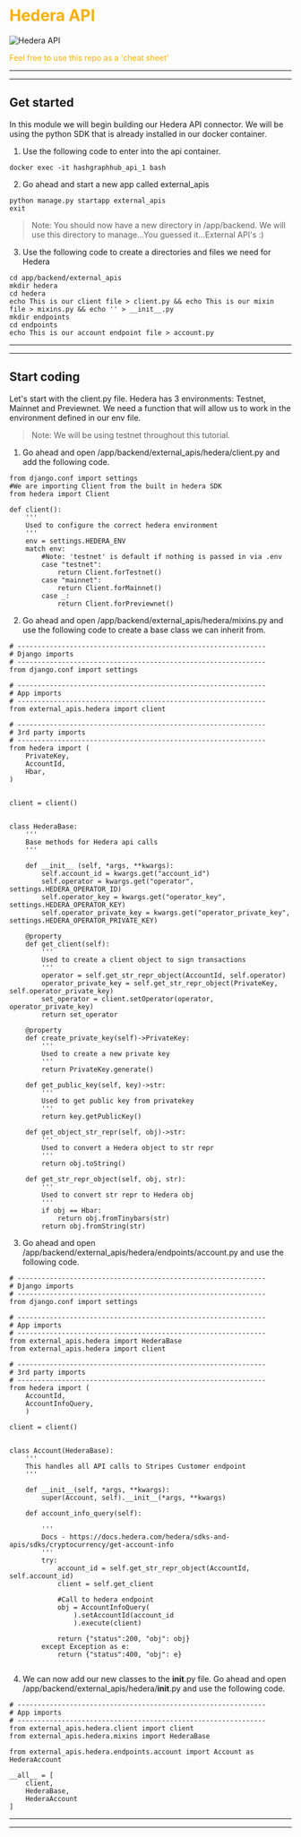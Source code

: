 # <span style="color:#f9b000">Hedera API</span>

![Hedera API](https://static.didcoding.com/media/tutorials/hashgraphhub_how_to/how_to_build_a_hedera_app_2.jpg "Hedera API")


<span style="color:#f9b000">Feel free to use this repo as a 'cheat sheet'</span>
***
***

## Get started

In this module we will begin building our Hedera API connector. We will be using the python SDK that is already installed in our docker container.

1) Use the following code to enter into the api container.
```
docker exec -it hashgraphhub_api_1 bash

```

2) Go ahead and start a new app called external_apis
```
python manage.py startapp external_apis
exit
```
>Note: You should now have a new directory in /app/backend. We will use this directory to manage...You guessed it...External API's :)

3) Use the following code to create a directories and files we need for Hedera

```
cd app/backend/external_apis
mkdir hedera
cd hedera
echo This is our client file > client.py && echo This is our mixin file > mixins.py && echo '' > __init__.py
mkdir endpoints
cd endpoints
echo This is our account endpoint file > account.py

```
***
***

## Start coding
Let's start with the client.py file. Hedera has 3 environments: Testnet, Mainnet and Previewnet. We need a function that will allow us to work in the environment defined in our env file. 
>Note: We will be using testnet throughout this tutorial.

1) Go ahead and open /app/backend/external_apis/hedera/client.py and add the following code.

```
from django.conf import settings
#We are importing Client from the built in hedera SDK
from hedera import Client

def client():
    '''
    Used to configure the correct hedera environment
    '''
    env = settings.HEDERA_ENV
    match env:
        #Note: 'testnet' is default if nothing is passed in via .env
        case "testnet":
            return Client.forTestnet()
        case "mainnet":
            return Client.forMainnet()
        case _:
            return Client.forPreviewnet()
```

2) Go ahead and open /app/backend/external_apis/hedera/mixins.py and use the following code to create a base class we can inherit from.
```
# --------------------------------------------------------------
# Django imports
# --------------------------------------------------------------
from django.conf import settings

# --------------------------------------------------------------
# App imports
# --------------------------------------------------------------
from external_apis.hedera import client

# --------------------------------------------------------------
# 3rd party imports
# --------------------------------------------------------------
from hedera import (
    PrivateKey,
    AccountId,
    Hbar,
)


client = client()


class HederaBase:
    '''
    Base methods for Hedera api calls
    '''

    def __init__ (self, *args, **kwargs):
        self.account_id = kwargs.get("account_id")
        self.operator = kwargs.get("operator", settings.HEDERA_OPERATOR_ID)
        self.operator_key = kwargs.get("operator_key", settings.HEDERA_OPERATOR_KEY)
        self.operator_private_key = kwargs.get("operator_private_key", settings.HEDERA_OPERATOR_PRIVATE_KEY)

    @property
    def get_client(self):
        '''
        Used to create a client object to sign transactions
        '''
        operator = self.get_str_repr_object(AccountId, self.operator)
        operator_private_key = self.get_str_repr_object(PrivateKey, self.operator_private_key)
        set_operator = client.setOperator(operator, operator_private_key)
        return set_operator

    @property
    def create_private_key(self)->PrivateKey:
        '''
        Used to create a new private key
        '''
        return PrivateKey.generate()
    
    def get_public_key(self, key)->str:
        '''
        Used to get public key from privatekey
        '''
        return key.getPublicKey()
    
    def get_object_str_repr(self, obj)->str:
        '''
        Used to convert a Hedera object to str repr
        '''
        return obj.toString()
    
    def get_str_repr_object(self, obj, str):
        '''
        Used to convert str repr to Hedera obj
        '''
        if obj == Hbar:
            return obj.fromTinybars(str)
        return obj.fromString(str)
```

3) Go ahead and open /app/backend/external_apis/hedera/endpoints/account.py and use the following code.
```
# --------------------------------------------------------------
# Django imports
# --------------------------------------------------------------
from django.conf import settings

# --------------------------------------------------------------
# App imports
# --------------------------------------------------------------
from external_apis.hedera import HederaBase
from external_apis.hedera import client

# --------------------------------------------------------------
# 3rd party imports
# --------------------------------------------------------------
from hedera import (
    AccountId, 
    AccountInfoQuery,
    )

client = client()


class Account(HederaBase):
    '''
    This handles all API calls to Stripes Customer endpoint
    '''

    def __init__(self, *args, **kwargs):
        super(Account, self).__init__(*args, **kwargs)
    
    def account_info_query(self):

        '''
        Docs - https://docs.hedera.com/hedera/sdks-and-apis/sdks/cryptocurrency/get-account-info
        '''
        try:
            account_id = self.get_str_repr_object(AccountId, self.account_id)
            client = self.get_client
        
            #Call to hedera endpoint
            obj = AccountInfoQuery(
                ).setAccountId(account_id
                ).execute(client)

            return {"status":200, "obj": obj}
        except Exception as e:
            return {"status":400, "obj": e}
    
```

4) We can now add our new classes to the __init__.py file. Go ahead and open /app/backend/external_apis/hedera/__init__.py and use the following code.
```
# --------------------------------------------------------------
# App imports
# --------------------------------------------------------------
from external_apis.hedera.client import client 
from external_apis.hedera.mixins import HederaBase

from external_apis.hedera.endpoints.account import Account as HederaAccount

__all__ = [
    client,
    HederaBase,
    HederaAccount
]
```

***
***
